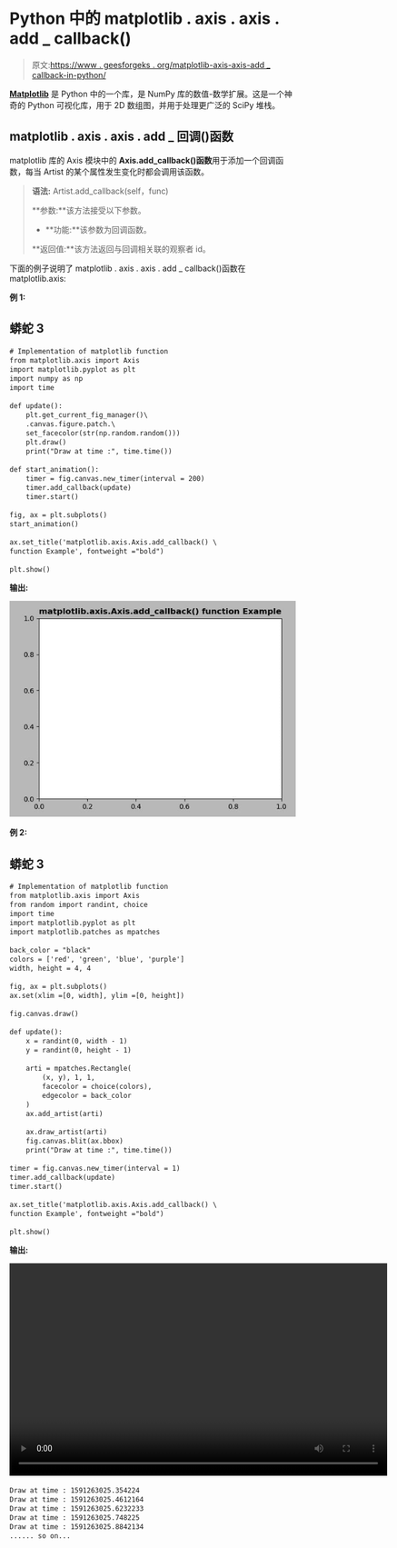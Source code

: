 # Python 中的 matplotlib . axis . axis . add _ callback()

> 原文:[https://www . geesforgeks . org/matplotlib-axis-axis-add _ callback-in-python/](https://www.geeksforgeeks.org/matplotlib-axis-axis-add_callback-in-python/)

[**Matplotlib**](https://www.geeksforgeeks.org/python-introduction-matplotlib/) 是 Python 中的一个库，是 NumPy 库的数值-数学扩展。这是一个神奇的 Python 可视化库，用于 2D 数组图，并用于处理更广泛的 SciPy 堆栈。

## matplotlib . axis . axis . add _ 回调()函数

matplotlib 库的 Axis 模块中的 **Axis.add_callback()函数**用于添加一个回调函数，每当 Artist 的某个属性发生变化时都会调用该函数。

> **语法:** Artist.add_callback(self，func)
> 
> **参数:**该方法接受以下参数。
> 
> *   **功能:**该参数为回调函数。
> 
> **返回值:**该方法返回与回调相关联的观察者 id。

下面的例子说明了 matplotlib . axis . axis . add _ callback()函数在 matplotlib.axis:

**例 1:**

## 蟒蛇 3

```
# Implementation of matplotlib function
from matplotlib.axis import Axis
import matplotlib.pyplot as plt 
import numpy as np 
import time 

def update():
    plt.get_current_fig_manager()\
    .canvas.figure.patch.\
    set_facecolor(str(np.random.random())) 
    plt.draw() 
    print("Draw at time :", time.time())

def start_animation():
    timer = fig.canvas.new_timer(interval = 200) 
    timer.add_callback(update) 
    timer.start() 

fig, ax = plt.subplots() 
start_animation() 

ax.set_title('matplotlib.axis.Axis.add_callback() \
function Example', fontweight ="bold")  

plt.show() 
```

**输出:**

![](img/ac72c98c2f6505a185da9c56adcb181f.png)

**例 2:**

## 蟒蛇 3

```
# Implementation of matplotlib function
from matplotlib.axis import Axis
from random import randint, choice  
import time  
import matplotlib.pyplot as plt  
import matplotlib.patches as mpatches  

back_color = "black"
colors = ['red', 'green', 'blue', 'purple']  
width, height = 4, 4

fig, ax = plt.subplots()  
ax.set(xlim =[0, width], ylim =[0, height])  

fig.canvas.draw()  

def update():  
    x = randint(0, width - 1)  
    y = randint(0, height - 1)  

    arti = mpatches.Rectangle(  
        (x, y), 1, 1,  
        facecolor = choice(colors),  
        edgecolor = back_color  
    )  
    ax.add_artist(arti) 

    ax.draw_artist(arti)  
    fig.canvas.blit(ax.bbox)  
    print("Draw at time :", time.time())  

timer = fig.canvas.new_timer(interval = 1)  
timer.add_callback(update)  
timer.start()  

ax.set_title('matplotlib.axis.Axis.add_callback() \
function Example', fontweight ="bold")  

plt.show() 
```

**输出:**

<video class="wp-video-shortcode" id="video-425191-1" width="665" height="374" preload="metadata" controls=""><source type="video/webm" src="https://media.geeksforgeeks.org/wp-content/cdn-uploads/20200605212619/python-matplotlib-on-callback-axis.webm?_=1">[https://media.geeksforgeeks.org/wp-content/cdn-uploads/20200605212619/python-matplotlib-on-callback-axis.webm](https://media.geeksforgeeks.org/wp-content/cdn-uploads/20200605212619/python-matplotlib-on-callback-axis.webm)</video>

```
Draw at time : 1591263025.354224
Draw at time : 1591263025.4612164
Draw at time : 1591263025.6232233
Draw at time : 1591263025.748225
Draw at time : 1591263025.8842134
...... so on...

```